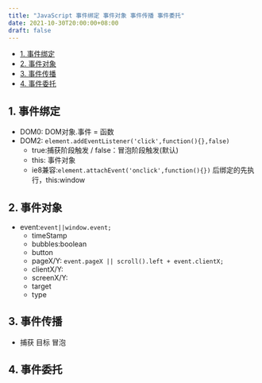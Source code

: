 ```yaml
---
title: "JavaScript 事件绑定 事件对象 事件传播 事件委托"
date: 2021-10-30T20:00:00+08:00
draft: false
---
```


- [1. 事件绑定](#1-事件绑定)
- [2. 事件对象](#2-事件对象)
- [3. 事件传播](#3-事件传播)
- [4. 事件委托](#4-事件委托)

## 1. 事件绑定

- DOM0: DOM对象.事件 = 函数
- DOM2: ```element.addEventListener('click',function(){},false)```
  - true:捕获阶段触发 / false：冒泡阶段触发(默认)
  - this: 事件对象
  - ie8兼容:```element.attachEvent('onclick',function(){})``` 后绑定的先执行，this:window

## 2. 事件对象

- event:```event||window.event;```
  - timeStamp
  - bubbles:boolean
  - button
  - pageX/Y: ```event.pageX || scroll().left + event.clientX;```
  - clientX/Y:
  - screenX/Y:
  - target
  - type

## 3. 事件传播

- 捕获 目标 冒泡

## 4. 事件委托
